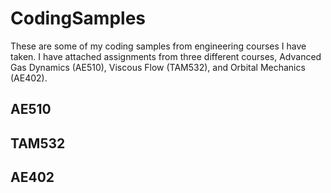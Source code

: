 # CodingSamples
These are some of my coding samples from engineering courses I have taken.  I have attached assignments from three different courses, Advanced Gas Dynamics (AE510), Viscous Flow (TAM532), and Orbital Mechanics (AE402).
## AE510
## TAM532
## AE402

